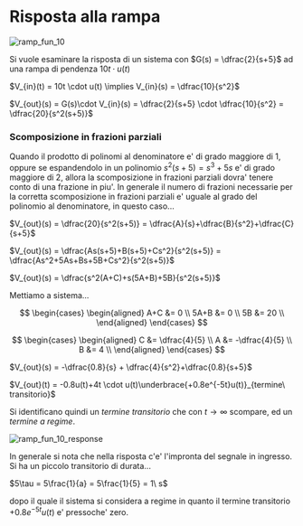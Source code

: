 # Risposta alla rampa  

![ramp_fun_10](https://github.com/user-attachments/assets/b98d6902-8d7d-4fb9-9f8a-a6309d43f944)  

Si vuole esaminare la risposta di un sistema con $G(s) = \dfrac{2}{s+5}$ ad una rampa di pendenza $10t \cdot u(t)$  

$V_{in}(t) = 10t \cdot u(t) \implies V_{in}(s) = \dfrac{10}{s^2}$  


$V_{out}(s) = G(s)\cdot V_{in}(s) = \dfrac{2}{s+5} \cdot \dfrac{10}{s^2} = \dfrac{20}{s^2(s+5)}$  


### Scomposizione in frazioni parziali  

Quando il prodotto di polinomi al denominatore e' di grado maggiore di 1, oppure se espandendolo in un polinomio $s^2(s+5) = s^3+5s$ e' di grado maggiore di 2, allora la scomposizione in frazioni parziali dovra' tenere conto di una frazione in piu'. In generale il numero di frazioni necessarie per la corretta scomposizione in frazioni parziali e' uguale al grado del polinomio al denominatore, in questo caso...  

$V_{out}(s) = \dfrac{20}{s^2(s+5)} = \dfrac{A}{s}+\dfrac{B}{s^2}+\dfrac{C}{s+5}$  

$V_{out}(s) = \dfrac{As(s+5)+B(s+5)+Cs^2}{s^2(s+5)} = \dfrac{As^2+5As+Bs+5B+Cs^2}{s^2(s+5)}$  

$V_{out}(s) = \dfrac{s^2(A+C)+s(5A+B)+5B}{s^2(s+5)}$  

Mettiamo a sistema...  

$$
\begin{cases}
  \begin{aligned}
    A+C &= 0 \\
    5A+B &= 0 \\
    5B &= 20 \\
  \end{aligned}
\end{cases}
$$

$$
\begin{cases}
  \begin{aligned}
    C &= \dfrac{4}{5} \\
    A &= -\dfrac{4}{5} \\
    B &= 4 \\
  \end{aligned}
\end{cases}
$$


$V_{out}(s) = -\dfrac{0.8}{s} + \dfrac{4}{s^2}+\dfrac{0.8}{s+5}$  

$V_{out}(t) = -0.8u(t)+4t \cdot u(t)\underbrace{+0.8e^{-5t}u(t)}_{termine\ transitorio}$  

Si identificano quindi un *termine transitorio* che con $t\to \infty$ scompare, ed un *termine a regime*.  

![ramp_fun_10_response](https://github.com/user-attachments/assets/7e742799-b05a-4bd7-8a84-9457f752976d)  

In generale si nota che nella risposta c'e' l'impronta del segnale in ingresso. Si ha un piccolo transitorio di durata...  

$5\tau = 5\frac{1}{a} = 5\frac{1}{5} = 1\ s$  

dopo il quale il sistema si considera a regime in quanto il termine transitorio $+0.8e^{-5t}u(t)$ e' pressoche' zero.  

